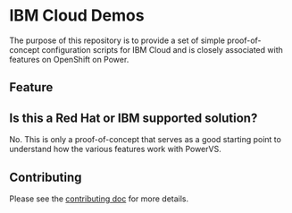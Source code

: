 # IBM Cloud Demos

The purpose of this repository is to provide a set of simple proof-of-concept configuration scripts for IBM Cloud and is closely associated with features on OpenShift on Power.

## Feature


## Is this a Red Hat or IBM supported solution?

No. This is only a proof-of-concept that serves as a good starting point to understand how the various features work with PowerVS.

## Contributing
Please see the [contributing doc](CONTRIBUTING.md) for more details.
